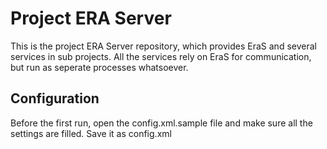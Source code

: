 Project ERA Server
==================
This is the project ERA Server repository, which provides EraS and
several services in sub projects. All the services rely on EraS for
communication, but run as seperate processes whatsoever.

Configuration
-------------
Before the first run, open the config.xml.sample file and make sure
all the settings are filled. Save it as config.xml
